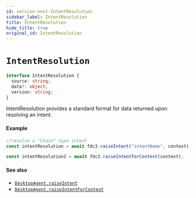 ```yaml
---
id: version-next-IntentResolution
sidebar_label: IntentResolution
title: IntentResolution
hide_title: true
original_id: IntentResolution
---
```

# `IntentResolution`

```ts
interface IntentResolution {
  source: string;
  data?: object;
  version: string;
}
```

IntentResolution provides a standard format for data returned upon resolving an intent.
 
#### Example
```js
//resolve a "Chain" type intent
const intentResolution = await fdc3.raiseIntent("intentName", context);

const intentResolution2 = await fdc3.raiseIntentForContext(context);
```

#### See also
* [`DesktopAgent.raiseIntent`](DesktopAgent#raiseintent)
* [`DesktopAgent.raiseIntentForContext`](DesktopAgent#raiseintentforcontext)